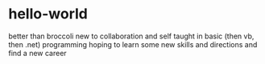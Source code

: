 # hello-world
better than broccoli
new to collaboration and self taught in basic (then vb, then .net) programming
hoping to learn some new skills and directions and find a new career
